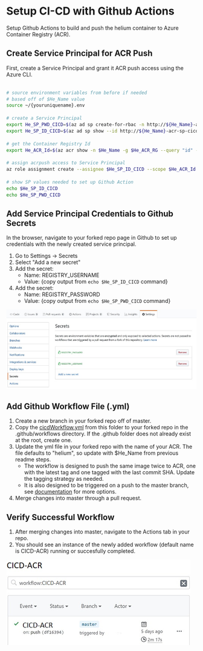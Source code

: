 # Setup CI-CD with Github Actions

Setup Github Actions to build and push the helium container to Azure Container Registry (ACR).

## Create Service Principal for ACR Push

First, create a Service Principal and grant it ACR push access using the Azure CLI. 

```bash

# source environment variables from before if needed
# based off of $He_Name value
source ~/{youruniquename}.env

# create a Service Principal
export He_SP_PWD_CICD=$(az ad sp create-for-rbac -n http://${He_Name}-acr-sp-cicd --query password -o tsv)
export He_SP_ID_CICD=$(az ad sp show --id http://${He_Name}-acr-sp-cicd --query appId -o tsv)

# get the Container Registry Id
export He_ACR_Id=$(az acr show -n $He_Name -g $He_ACR_RG --query "id" -o tsv)

# assign acrpush access to Service Principal
az role assignment create --assignee $He_SP_ID_CICD --scope $He_ACR_Id --role acrpush

# show SP values needed to set up Github Action
echo $He_SP_ID_CICD
echo $He_SP_PWD_CICD

```

## Add Service Principal Credentials to Github Secrets

In the browser, navigate to your forked repo page in Github to set up credentials with the newly created service principal.

1. Go to Settings -> Secrets
2. Select "Add a new secret" 
3. Add the secret:
    - Name: REGISTRY_USERNAME
    - Value: {copy output from `echo $He_SP_ID_CICD` command} 
4. Add the secret:
    - Name: REGISTRY_PASSWORD
    - Value: {copy output from `echo $He_SP_PWD_CICD` command}

![alt text](../images/githubactions-secret.jpg "Add Github Secret")

## Add Github Workflow File (.yml) 

1. Create a new branch in your forked repo off of master. 
2. Copy the [cicdWorkflow.yml](./cicdWorkflow.yml) from this folder to your forked repo in the .github/workflows directory. If the .github folder does not already exist at the root, create one. 
3. Update the yml file in your forked repo with the name of your ACR. The file defaults to "helium", so update with $He_Name from previous readme steps.
    - The workflow is designed to push the same image twice to ACR, one with the latest tag and one tagged with the last commit SHA.  Update the tagging strategy as needed. 
    - It is also designed to be triggered on a push to the master branch, see [documentation](https://help.github.com/en/actions/automating-your-workflow-with-github-actions/workflow-syntax-for-github-actions#onpushpull_requestbranchestags) for more options. 
4. Merge changes into master through a pull request.  

## Verify Successful Workflow

1. After merging changes into master, navigate to the Actions tab in your repo.
2. You should see an instance of the newly added workflow (default name is CICD-ACR) running or succesfully completed.

![alt text](../images/githubactions-run.jpg "Successful Workflow Run")